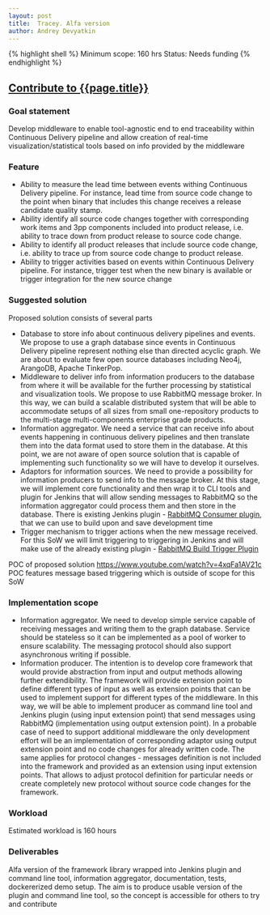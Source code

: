 ```yaml
---
layout: post
title:  Tracey. Alfa version
author: Andrey Devyatkin
---
```


{% highlight shell %}
Minimum scope:   160 hrs
Status:          Needs funding
{% endhighlight %}

## [Contribute to {{page.title}}](/sow/)

### Goal statement

Develop middleware to enable tool-agnostic end to end traceability within Continuous Delivery pipeline and allow creation of real-time visualization/statistical tools based on info provided by the middleware

### Feature

* Ability to measure the lead time between events withing Continuous Delivery pipeline. For instance, lead time from source code change to the point when binary that includes this change receives a release candidate quality stamp.
* Ability identify all source code changes together with corresponding work items and 3pp components included into product release, i.e. ability to trace down from product release to source code change.
* Ability to identify all product releases that include source code change, i.e. ability to trace up from source code change to product release.
* Ability to trigger activities based on events within Continuous Delivery pipeline. For instance, trigger test when the new binary is available or trigger integration for the new source change

### Suggested solution

Proposed solution consists of several parts

* Database to store info about continuous delivery pipelines and events. We propose to use a graph database since events in Continuous Delivery pipeline represent nothing else than directed acyclic graph. We are about to evaluate few open source databases including Neo4j, ArangoDB, Apache TinkerPop.
* Middleware to deliver info from information producers to the database from where it will be available for the further processing by statistical and visualization tools. We propose to use RabbitMQ message broker. In this way, we can build a scalable distributed system that will be able to accommodate setups of all sizes from small one-repository products to the multi-stage multi-components enterprise grade products.
* Information aggregator. We need a service that can receive info about events happening in continuous delivery pipelines and then translate them into the data format used to store them in the database. At this point, we are not aware of open source solution that is capable of implementing such functionality so we will have to develop it ourselves.
* Adaptors for information sources. We need to provide a possibility for information producers to send info to the message broker. At this stage, we will implement core functionality and then wrap it to CLI tools and plugin for Jenkins that will allow sending messages to RabbitMQ so the information aggregator could process them and then store in the database. There is existing Jenkins plugin - [RabbitMQ Consumer plugin](https://wiki.jenkins-ci.org/display/JENKINS/RabbitMQ+Consumer+Plugin), that we can use to build upon and save development time
* Trigger mechanism to trigger actions when the new message received. For this SoW we will limit triggering to triggering in Jenkins and will make use of the already existing plugin - [RabbitMQ Build Trigger Plugin](https://wiki.jenkins-ci.org/display/JENKINS/RabbitMQ+Build+Trigger+Plugin)

POC of proposed solution https://www.youtube.com/watch?v=4xqFa1AV21c
POC features message based triggering which is outside of scope for this SoW

### Implementation scope

* Information aggregator. We need to develop simple service capable of receiving messages and writing them to the graph database. Service should be stateless so it can be implemented as a pool of worker to ensure scalability. The messaging protocol should also support asynchronous writing if possible.
* Information producer. The intention is to develop core framework that would provide abstraction from input and output methods allowing further extendibility. The framework will provide extension point to define different types of input as well as extension points that can be used to implement support for different types of the middleware. In this way, we will be able to implement producer as command line tool and Jenkins plugin (using input extension point) that send messages using RabbitMQ (implementation using output extension point). In a probable case of need to support additional middleware the only development effort will be an implementation of corresponding adaptor using output extension point and no code changes for already written code. The same applies for protocol changes - messages definition is not included into the framework and provided as an extension using input extension points. That allows to adjust protocol definition for particular needs or create completely new protocol without source code changes for the framework.

### Workload

Estimated workload is 160 hours

### Deliverables

Alfa version of the framework library wrapped into Jenkins plugin and command line tool, information aggregator, documentation, tests, dockererized demo setup. The aim is to produce usable version of the plugin and command line tool, so the concept is accessible for others to try and contribute
